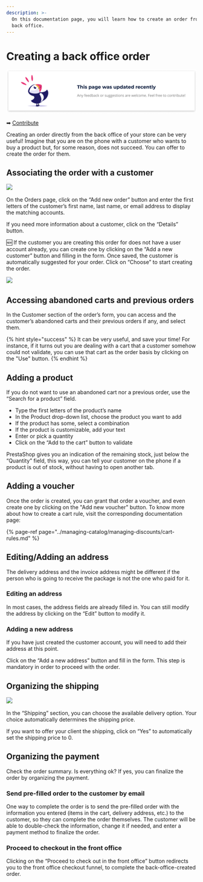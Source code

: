 ```yaml
---
description: >-
  On this documentation page, you will learn how to create an order from the
  back office.
---
```


# Creating a back office order

![](../../../.gitbook/assets/recent-updates.png)

➡ [Contribute](https://prestashop.gitbook.io/howtocontribute/)

Creating an order directly from the back office of your store can be very useful! Imagine that you are on the phone with a customer who wants to buy a product but, for some reason, does not succeed. You can offer to create the order for them. 

## **Associating the order with a customer**

![](https://lh3.googleusercontent.com/XyUVQ0sOcGjUekkxPstTuT95okpOssMbA1pNoptGM6dp8t5Q0DvqIG9DbDMx9cPofCewLvtLsz4tZKWqGWaBF0nsDIcO-EgicnhG-oAv23Edn2QfHAdxAHuqwWnMjnWdHPElopCU)

On the Orders page, click on the “Add new order” button and enter the first letters of the customer’s first name, last name, or email address to display the matching accounts.

If you need more information about a customer, click on the “Details” button.

🆕 If the customer you are creating this order for does not have a user account already, you can create one by clicking on the “Add a new customer” button and filling in the form. Once saved, the customer is automatically suggested for your order. Click on “Choose” to start creating the order. 

![](https://lh4.googleusercontent.com/RBsGvXDRFEuigb2Yo1ptZX9z9lNFOizeqflpdytdJ-j1E4Cp1HiPy3zs6gf2-Gyaolc39PmKGLpEoA7LcKH9PRbzotnHbJlntwZUiHxfOvZmjneTJvu4lQsQ5zVCDLGnQkr18h98)

## **Accessing abandoned carts and previous orders**

In the Customer section of the order’s form, you can access and the customer’s abandoned carts and their previous orders if any, and select them. 

{% hint style="success" %}
It can be very useful, and save your time! For instance, if it turns out you are dealing with a cart that a customer somehow could not validate, you can use that cart as the order basis by clicking on the "Use" button.
{% endhint %}

## **‌Adding a product**

If you do not want to use an abandoned cart nor a previous order, use the “Search for a product” field.

* Type the first letters of the product’s name
* In the Product drop-down list, choose the product you want to add 
* If the product has some, select a combination
* If the product is customizable, add your text
* Enter or pick a quantity 
* Click on the “Add to the cart” button to validate

PrestaShop gives you an indication of the remaining stock, just below the “Quantity” field, this way, you can tell your customer on the phone if a product is out of stock, without having to open another tab. 

## **‌Adding a voucher**

Once the order is created, you can grant that order a voucher, and even create one by clicking on the "Add new voucher" button. To know more about how to create a cart rule, visit the corresponding documentation page:

{% page-ref page="../managing-catalog/managing-discounts/cart-rules.md" %}

## **Editing/Adding an address ‌**

The delivery address and the invoice address might be different if the person who is going to receive the package is not the one who paid for it. 

### **Editing an address**

In most cases, the address fields are already filled in. You can still modify the address by clicking on the “Edit” button to modify it.

### **Adding a new address**

If you have just created the customer account, you will need to add their address at this point. 

Click on the “Add a new address” button and fill in the form. This step is mandatory in order to proceed with the order.

## **Organizing the shipping**

![](https://lh5.googleusercontent.com/92b4c-zKguIcKZEt4cgy8pQ2DQx-lhnEZiYWB_zMXKQBMNxIegbK22eGXjY3YIJqYUT29zRhEFWC9-uNi-1qt6vouCjyRYWFOl_-11WeQpw9d8QAcrDJhZJ-yhnHTFkHZvrd5riJ)

In the “Shipping” section, you can choose the available delivery option. Your choice automatically determines the shipping price.

If you want to offer your client the shipping, click on “Yes” to automatically set the shipping price to 0. 

## **Organizing the payment** 

Check the order summary. Is everything ok? If yes, you can finalize the order by organizing the payment.

### **Send pre-filled order to the customer by email**

One way to complete the order is to send the pre-filled order with the information you entered \(items in the cart, delivery address, etc.\) to the customer, so they can complete the order themselves. The customer will be able to double-check the information, change it if needed, and enter a payment method to finalize the order. 

### **Proceed to checkout in the front office**

Clicking on the “Proceed to check out in the front office” button redirects you to the front office checkout funnel, to complete the back-office-created order.

